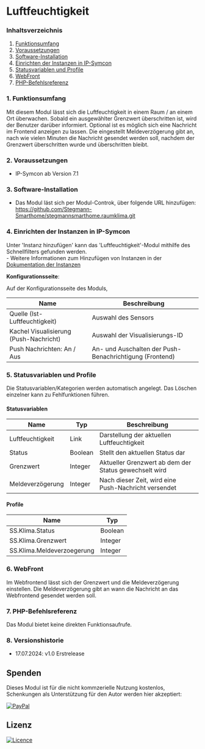 # Luftfeuchtigkeit

### Inhaltsverzeichnis

1. [Funktionsumfang](#1-funktionsumfang)
2. [Voraussetzungen](#2-voraussetzungen)
3. [Software-Installation](#3-software-installation)
4. [Einrichten der Instanzen in IP-Symcon](#4-einrichten-der-instanzen-in-ip-symcon)
5. [Statusvariablen und Profile](#5-statusvariablen-und-profile)
6. [WebFront](#6-webfront)
7. [PHP-Befehlsreferenz](#7-php-befehlsreferenz)

### 1. Funktionsumfang

Mit diesem Modul lässt sich die Luftfeuchtigkeit in einem Raum / an einem Ort überwachen.
Sobald ein ausgewählter Grenzwert überschritten ist, wird der Benutzer darüber informiert.
Optional ist es möglich sich eine Nachricht im Frontend anzeigen zu lassen.
Die eingestellt Meldeverzögerung gibt an, nach wie vielen Minuten die Nachricht gesendet werden soll, nachdem der Grenzwert überschritten wurde und überschritten bleibt.

### 2. Voraussetzungen

- IP-Symcon ab Version 7.1

### 3. Software-Installation

* Das Modul läst sich per Modul-Controk, über folgende URL hinzufügen:
  https://github.com/Stegmann-Smarthome/stegmannsmarthome.raumklima.git
  
### 4. Einrichten der Instanzen in IP-Symcon

 Unter 'Instanz hinzufügen' kann das 'Luftfeuchtigkeit'-Modul mithilfe des Schnellfilters gefunden werden.  
	- Weitere Informationen zum Hinzufügen von Instanzen in der [Dokumentation der Instanzen](https://www.symcon.de/service/dokumentation/konzepte/instanzen/#Instanz_hinzufügen)

__Konfigurationsseite__:

Auf der Konfigurationsseite des Moduls, 

Name                                      | Beschreibung
----------------------------------------- | -----------------------------------------------
Quelle (Ist-Luftfeuchtigkeit)             | Auswahl des Sensors  
Kachel Visualisierung (Push-Nachricht)    | Auswahl der Visualisierungs-ID
Push Nachrichten: An / Aus                | An- und Auschalten der Push-Benachrichtigung (Frontend)

### 5. Statusvariablen und Profile

Die Statusvariablen/Kategorien werden automatisch angelegt. Das Löschen einzelner kann zu Fehlfunktionen führen.

#### Statusvariablen

Name                 | Typ         | Beschreibung
-------------------- | ----------- | ------------------------------------------------------
Luftfeuchtigkeit     | Link        | Darstellung der aktuellen Luftfeuchtigkeit
Status               | Boolean     | Stellt den aktuellen Status dar
Grenzwert            | Integer     | Aktueller Grenzwert ab dem der Status gewechselt wird
Meldeverzögerung     | Integer     | Nach dieser Zeit, wird eine Push-Nachricht versendet

#### Profile

Name                        | Typ
--------------------------- | -------
SS.Klima.Status             | Boolean
SS.Klima.Grenzwert          | Integer
SS.Klima.Meldeverzoegerung  | Integer

### 6. WebFront

Im Webfrontend lässt sich der Grenzwert und die Meldeverzögerung einstellen.
Die Meldeverzögerung gibt an wann die Nachricht an das Webfrontend gesendet werden soll.

### 7. PHP-Befehlsreferenz

Das Modul bietet keine direkten Funktionsaufrufe.

### 8. Versionshistorie

- 17.07.2024: v1.0 Erstrelease

## Spenden

Dieses Modul ist für die nicht kommzerielle Nutzung kostenlos, Schenkungen als Unterstützung für den Autor werden hier akzeptiert:    

[![PayPal](https://img.shields.io/badge/PayPal-spenden-00457C.svg?style=for-the-badge&logo=paypal)](https://www.paypal.com/donate/?hosted_button_id=4JE2SXBZKHY56)

## Lizenz

[![Licence](https://img.shields.io/badge/License-CC_BY--NC--SA_4.0-EF9421.svg?style=for-the-badge&logo=creativecommons)](https://creativecommons.org/licenses/by-nc-sa/4.0/)